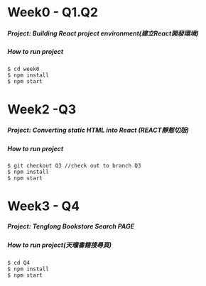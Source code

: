 # Week0 - Q1.Q2

##### Project: Building React project environment(建立React開發環境)
##### How to run project
```typescript=
$ cd week0
$ npm install
$ npm start
```
# Week2 -Q3 

##### Project: Converting static HTML into React (REACT靜態切版)
##### How to run project
```typescript=
$ git checkout Q3 //check out to branch Q3
$ npm install
$ npm start
```


# Week3 - Q4

##### Project: Tenglong Bookstore Search PAGE
##### How to run project(天瓏書籍搜尋頁)

```typescript=
$ cd Q4
$ npm install
$ npm start
```
